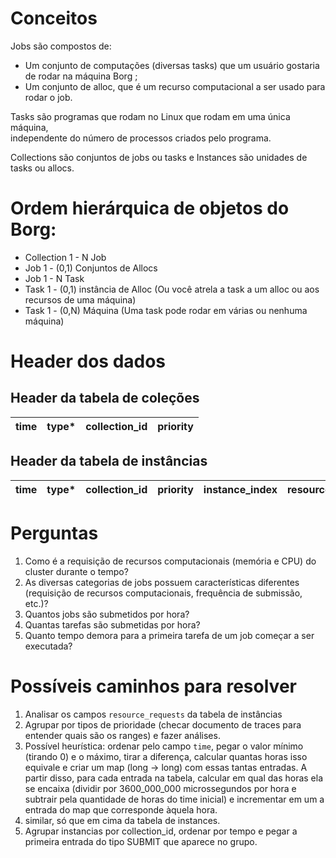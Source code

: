 # Conceitos

Jobs são compostos de:

- Um conjunto de computações (diversas tasks) que um usuário gostaria de rodar na máquina Borg ;
- Um conjunto de alloc, que é um recurso computacional a ser usado para rodar o job.

Tasks são programas que rodam no Linux que rodam em uma única máquina, \
independente do número de processos criados pelo programa.

Collections são conjuntos de jobs ou tasks e Instances são unidades de tasks ou allocs.

# Ordem hierárquica de objetos do Borg:

- Collection 1 - N Job
- Job 1 - (0,1) Conjuntos de Allocs
- Job 1 - N Task
- Task 1 - (0,1) instância de Alloc (Ou você atrela a task a um alloc ou aos recursos de uma máquina)
- Task 1 - (0,N) Máquina (Uma task pode rodar em várias ou nenhuma máquina)

# Header dos dados

## Header da tabela de coleções

| time | type* | collection_id | priority |
|------|-------|---------------|----------|

## Header da tabela de instâncias

| time | type* | collection_id | priority | instance_index | resource_requests.cpu | resource_requests.memory |
|------|-------|---------------|----------|----------------|-----------------------|--------------------------|

# Perguntas

1. Como é a requisição de recursos computacionais (memória e CPU) do cluster durante o tempo?
2. As diversas categorias de jobs possuem características diferentes (requisição de recursos computacionais, frequência de submissão, etc.)?
3. Quantos jobs são submetidos por hora?
4. Quantas tarefas são submetidas por hora?
5. Quanto tempo demora para a primeira tarefa de um job começar a ser executada?

# Possíveis caminhos para resolver

1. Analisar os campos `resource_requests` da tabela de instâncias
2. Agrupar por tipos de prioridade (checar documento de traces para entender quais são os ranges) e fazer análises.
3. Possível heurística: ordenar pelo campo `time`, pegar o valor mínimo (tirando 0) e o máximo, tirar a diferença, calcular quantas horas isso equivale e criar
   um map (long -> long) com essas tantas entradas. A partir disso, para cada entrada na tabela, calcular em qual das horas ela se encaixa (dividir por
   3600_000_000 microssegundos por hora e subtrair pela quantidade de horas do time inicial) e incrementar em um a entrada do map que corresponde àquela hora.
5. similar, só que em cima da tabela de instances.
6. Agrupar instancias por collection_id, ordenar por tempo e pegar a primeira entrada do tipo SUBMIT que aparece no grupo.
 